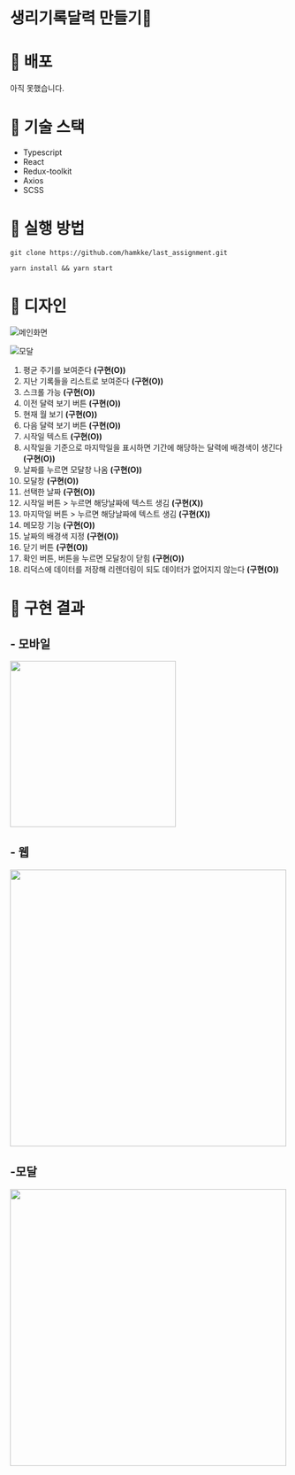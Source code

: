 # 생리기록달력 만들기🦖

# 🚀 배포
아직 못했습니다.

# 🔧 기술 스택
- Typescript
- React
- Redux-toolkit
- Axios
- SCSS

# 📌 실행 방법

```
git clone https://github.com/hamkke/last_assignment.git
```
```
yarn install && yarn start
``` 

# 🎨 디자인
![메인화면](https://user-images.githubusercontent.com/46497281/172038398-eda0ad1c-a512-4255-9513-f66f7b30561c.png)

![모달](https://user-images.githubusercontent.com/46497281/172038417-f41d2154-4938-42db-9e87-8107e9c7b969.png)

1. 평균 주기를 보여준다 <strong>(구현(O))</strong>
2. 지난 기록들을 리스트로 보여준다 <strong>(구현(O))</strong>
3. 스크롤 가능 <strong>(구현(O))</strong>
4. 이전 달력 보기 버튼 <strong>(구현(O))</strong>
5. 현재 월 보기 <strong>(구현(O))</strong>
6. 다음 달력 보기 버튼 <strong>(구현(O))</strong>
7. 시작일 텍스트 <strong>(구현(O))</strong>
8. 시작일을 기준으로 마지막일을 표시하면 기간에 해당하는 달력에 배경색이 생긴다 <strong>(구현(O))</strong>
9. 날짜를 누르면 모달창 나옴 <strong>(구현(O))</strong>
10. 모달창 <strong>(구현(O))</strong>
11. 선택한 날짜 <strong>(구현(O))</strong>
12. 시작일 버튼 > 누르면 해당날짜에 텍스트 생김 <strong>(구현(X))</strong>
13. 마지막일 버튼 > 누르면 해당날짜에 텍스트 생김 <strong>(구현(X))</strong>
14. 메모장 기능 <strong>(구현(O))</strong>
15. 날짜의 배경색 지정 <strong>(구현(O))</strong>
16. 닫기 버튼 <strong>(구현(O))</strong>
17. 확인 버튼, 버튼을 누르면 모달창이 닫힘 <strong>(구현(O))</strong>
18. 리덕스에 데이터를 저장해 리렌더링이 되도 데이터가 없어지지 않는다 <strong>(구현(O))</strong>




# 📸 구현 결과

## - 모바일
<img src="https://user-images.githubusercontent.com/46497281/172038683-40a18eb0-5475-4118-999b-7e9a36688a91.png" width="300px">

## - 웹
<img src="https://user-images.githubusercontent.com/46497281/173218047-b607c3e7-8e61-46cb-ae81-a0f969a9b117.png" width="500px">

## -모달
<img src="https://user-images.githubusercontent.com/46497281/173218269-bdccc1b8-8ceb-4896-a0b0-d2afa3ae95cc.png" width="500px">


